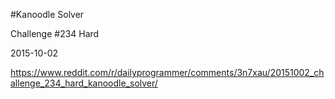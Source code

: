 #Kanoodle Solver

Challenge #234 Hard

2015-10-02

https://www.reddit.com/r/dailyprogrammer/comments/3n7xau/20151002_challenge_234_hard_kanoodle_solver/
